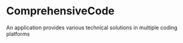 # ComprehensiveCode
An application provides various technical solutions in multiple coding platforms
